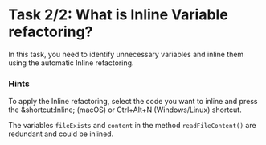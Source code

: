 # Task 2/2: What is Inline Variable refactoring?

In this task, you need to identify unnecessary variables and inline them using the automatic Inline
refactoring.

### Hints

<div class="hint" title="Shortcut for Inline refactoring">
To apply the Inline refactoring, select the code you want to inline and press the &shortcut:Inline; (macOS) or 
Ctrl+Alt+N (Windows/Linux) shortcut. 
</div>

<div class="hint" title="Refactoring hint">

The variables `fileExists` and `content` in the method `readFileContent()` are redundant and could be inlined.

</div>
